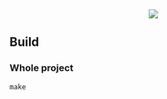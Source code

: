 <div align="center">
	<img src="https://github.com/ayogun/42-project-badges/raw/main/covers/cover-pipex-bonus.png" />
</div>

## Build

### Whole project

```shell
make
```
